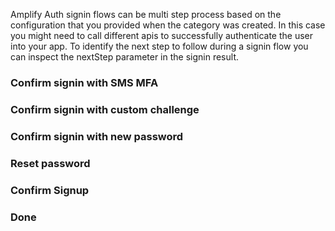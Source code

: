 Amplify Auth signin flows can be multi step process based on the configuration that you provided when the category was created. In this case you might need to call different apis to successfully authenticate the user into your app. To identify the next step to follow during a signin flow you can inspect the nextStep parameter in the signin result.

<inline-fragment platform="ios" src="~/lib/auth/fragments/ios/signin_next_steps/10_signin.md"></inline-fragment>

### Confirm signin with SMS MFA

<inline-fragment platform="ios" src="~/lib/auth/fragments/ios/signin_next_steps/20_confirm_sms_mfa.md"></inline-fragment>

### Confirm signin with custom challenge

<inline-fragment platform="ios" src="~/lib/auth/fragments/ios/signin_next_steps/30_confirm_custom_challenge.md"></inline-fragment>

### Confirm signin with new password

<inline-fragment platform="ios" src="~/lib/auth/fragments/ios/signin_next_steps/40_confirm_new_password.md"></inline-fragment>
    
### Reset password

<inline-fragment platform="ios" src="~/lib/auth/fragments/ios/signin_next_steps/50_reset_password.md"></inline-fragment>

### Confirm Signup

<inline-fragment platform="ios" src="~/lib/auth/fragments/ios/signin_next_steps/60_confirm_signup.md"></inline-fragment>

### Done

<inline-fragment platform="ios" src="~/lib/auth/fragments/ios/signin_next_steps/70_done.md"></inline-fragment>

